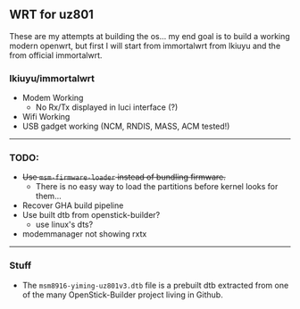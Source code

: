 ## WRT for uz801
These are my attempts at building the os... my end goal is to build a working modern openwrt, but first I will start from immortalwrt from lkiuyu and the from official immortalwrt.

### lkiuyu/immortalwrt
- Modem Working
  - No Rx/Tx displayed in luci interface (?)
- Wifi Working
- USB gadget working (NCM, RNDIS, MASS, ACM tested!)
---
### TODO:
- ~~Use `msm-firmware-loader` instead of bundling firmware.~~
  - There is no easy way to load the partitions before kernel looks for them...
- Recover GHA build pipeline
- Use built dtb from openstick-builder?
  - use linux's dts?
- modemmanager not showing rxtx
---
### Stuff
- The `msm8916-yiming-uz801v3.dtb` file is a prebuilt dtb extracted from one of the many OpenStick-Builder project living in Github.